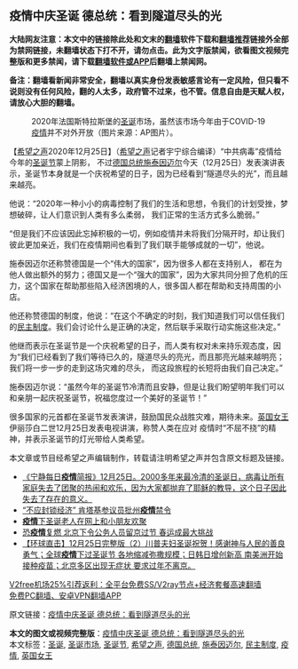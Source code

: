  <h2>疫情中庆圣诞 德总统：看到隧道尽头的光</h2> <p class="notice"><b>大陆网友注意：本文中的链接除此处和文末的<a href="https://github.com/bannedbook/fanqiang" >翻墙</a>软件下载和<a href="https://github.com/killgcd/justmysocks/blob/master/README.md">翻墙推荐</a>链接外全部为禁网链接，未翻墙状态下打不开，请勿点击。此为文字版禁闻，欲看图文视频完整版和更多禁闻，请下载<a href="https://github.com/bannedbook/fanqiang">翻墙软件或APP</a>后翻墙上禁闻网。</p><p>备注：翻墙看新闻非常安全，翻墙以真实身份发表敏感言论有一定风险，但只看不说则没有任何风险，翻的人太多，政府管不过来，也不管。信息自由是天赋人权，请放心大胆的翻墙。</b></p>  <div class="entry"> <figure><figcaption>2020年法国斯特拉斯堡的<a href="https://www.bannedbook.org/bnews/tag/%E5%9C%A3%E8%AF%9E/" class="st_tag internal_tag" rel="tag" title="标签 圣诞 下的日志">圣诞</a>市场，虽然该市场今年由于COVID-19 <a href="https://www.bannedbook.org/bnews/tag/%E7%96%AB%E6%83%85/" class="st_tag internal_tag" rel="tag" title="标签 疫情 下的日志">疫情</a>并不对外开放（图片来源：AP图片）。</figcaption></figure> <p>【<span class='wp_keywordlink_affiliate'><a href="https://www.soundofhope.org" title="希望之声" target="_blank">希望之声</a></span>2020年12月25日】（<a href="https://www.bannedbook.org/bnews/tag/%e5%b8%8c%e6%9c%9b%e4%b9%8b%e5%a3%b0/" class="st_tag internal_tag" rel="tag" title="标签 希望之声 下的日志">希望之声</a>记者宇宁综合编译）“中共病毒”疫情给今年的<a href="https://www.bannedbook.org/bnews/tag/%e5%9c%a3%e8%af%9e%e8%8a%82/" class="st_tag internal_tag" rel="tag" title="标签 圣诞节 下的日志">圣诞节</a>蒙上阴影， 不过<a href="https://www.bannedbook.org/bnews/tag/%e5%be%b7%e5%9b%bd%e6%80%bb%e7%bb%9f/" class="st_tag internal_tag" rel="tag" title="标签 德国总统 下的日志">德国总统</a><a href="https://www.bannedbook.org/bnews/tag/%E6%96%BD%E6%B3%B0%E5%9B%A0%E8%BF%88%E5%B0%94/" class="st_tag internal_tag" rel="tag" title="标签 施泰因迈尔 下的日志">施泰因迈尔</a>今天（12月25日）发表演讲表示，圣诞节本身就是一个庆祝希望的日子，因为已经看到“隧道尽头的光”，而且越来越亮。</p> <p>他说：“2020年一种小小的病毒控制了我们的生活和思想，令我们的计划受挫，梦想破碎，让人们意识到人类有多么柔弱， 我们正常的生活方式多么脆弱。” </p> <p>“但是我们不应该因此忘掉积极的一切，例如疫情并未将我们分隔开时，却让我们彼此更加亲近，我们在疫情期间也看到了我们联手能够成就的一切”，他说。</p>  <p>施泰因迈尔还称赞德国是一个“伟大的国家”，因为很多人都在支持别人， 都在为他人做出额外的努力；德国又是一个“强大的国家”，因为大家共同分担了危机的压力，这个国家在帮助那些陷入经济困境的人，很多国人都在帮助和支持周围的小店。</p> <p>他还称赞德国的制度，他说：“在这个不确定的时刻，我们知道我们可以信任我们的<a href="https://www.bannedbook.org/bnews/tag/%e6%b0%91%e4%b8%bb%e5%88%b6%e5%ba%a6/" class="st_tag internal_tag" rel="tag" title="标签 民主制度 下的日志">民主制度</a>。我们会讨论什么是正确的决定，然后联手采取行动实施这些决定。”</p> <p>他继而表示在圣诞节是一个庆祝希望的日子，而人类有权对未来持乐观态度，因为“我们已经看到了我们等待已久的，隧道尽头的亮光，而且那亮光越来越明亮；我们将一步一步的走到这场灾难的尽头， 而这段旅程的长短将由我们自己决定。”</p>  <p></p> <p>施泰因迈尔说：“虽然今年的圣诞节冷清而且安静，但是让我们盼望明年我们可以和亲朋一起庆祝圣诞节，祝福您度过一个美好的圣诞节！”</p> <p>很多国家的元首都在圣诞节发表演讲，鼓励国民众战胜灾难，期待未来。<a href="https://www.bannedbook.org/bnews/tag/%E8%8B%B1%E5%9B%BD%E5%A5%B3%E7%8E%8B/" class="st_tag internal_tag" rel="tag" title="标签 英国女王 下的日志">英国女王</a>伊丽莎白二世12月25日发表电视讲演，称赞人类在应对 疫情时“不屈不挠”的精神，并表示圣诞节的灯光带给人类希望。</p>  <p>本文章或节目经希望之声编辑制作，转载请注明希望之声并包含原文标题及链接。</p> <ul class='op-related-articles' title='相关阅读'> <li><a href='https://www.bannedbook.org/bnews/bannedvideo/20201226/1455196.html' target='_blank'>《宁静每日<b>疫情</b>简报》12月25日。2000多年来最冷清的圣诞日，病毒让所有家庭失去了团聚的热闹和欢乐，因为大家都抛弃了耶稣的教导，这个日子因此失去了存在的意义。</a></li> <li><a href='https://www.bannedbook.org/bnews/comments/20201226/1455167.html' target='_blank'>“不应封锁经济” 肯塔基参议员批州<b>疫情</b>禁令</a></li> <li><a href='https://www.bannedbook.org/bnews/worldnews/usa/20201226/1455157.html' target='_blank'><b>疫情</b>下圣诞老人在网上和小朋友欢聚</a></li> <li><a href='https://www.bannedbook.org/bnews/headline/20201226/1455151.html' target='_blank'>恐<b>疫情</b>复燃 北京下令公务人员留京过节 春运成最大挑战</a></li> <li><a href='https://www.bannedbook.org/bnews/bannedvideo/20201226/1455147.html' target='_blank'>【环球直击】12月25日完整版（2）川普夫妇圣诞祝贺！感谢神与人民的善良勇气；全球<b>疫情</b>下过圣诞节 各地缩减弥撒规模；日韩日增创新高 南美洲开始接种疫苗；北京多区出现无症状 要求过年不离京。</a></li> </ul> <p class="texttj"> <a href="https://github.com/bannedbook/fanqiang/wiki/V2ray%E6%9C%BA%E5%9C%BA" target="_blank">V2free机场25%引荐返利：全平台免费SS/V2ray节点+经济套餐高速翻墙</a><br/> <a href="https://github.com/bannedbook/fanqiang/wiki/%E7%A6%81%E9%97%BB%E7%BD%91%E5%AE%89%E5%8D%93%E7%BF%BB%E5%A2%99%E6%96%B0%E9%97%BBAPP" target="_blank">免费PC翻墙、安卓VPN翻墙APP</a></p><p>原文链接：<a class="src_link"  href="https://www.soundofhope.org/post/457285" target="_blank">疫情中庆圣诞 德总统：看到隧道尽头的光</a></p><a name='sharetosocial'></a>       <div><b>本文的图文或视频完整版</b>：<a href='https://www.bannedbook.org/bnews/comments/20201226/1455218.html'>疫情中庆圣诞 德总统：看到隧道尽头的光</a></div>  </div><!--END ENTRY--> <div class="postfooter"> <div>本文标签：<a href="https://www.bannedbook.org/bnews/tag/%E5%9C%A3%E8%AF%9E/" rel="tag">圣诞</a>, <a href="https://www.bannedbook.org/bnews/tag/%E5%9C%A3%E8%AF%9E%E5%B8%82%E5%9C%BA/" rel="tag">圣诞市场</a>, <a href="https://www.bannedbook.org/bnews/tag/%e5%9c%a3%e8%af%9e%e8%8a%82/" rel="tag">圣诞节</a>, <a href="https://www.bannedbook.org/bnews/tag/%e5%b8%8c%e6%9c%9b%e4%b9%8b%e5%a3%b0/" rel="tag">希望之声</a>, <a href="https://www.bannedbook.org/bnews/tag/%e5%be%b7%e5%9b%bd%e6%80%bb%e7%bb%9f/" rel="tag">德国总统</a>, <a href="https://www.bannedbook.org/bnews/tag/%E6%96%BD%E6%B3%B0%E5%9B%A0%E8%BF%88%E5%B0%94/" rel="tag">施泰因迈尔</a>, <a href="https://www.bannedbook.org/bnews/tag/%e6%b0%91%e4%b8%bb%e5%88%b6%e5%ba%a6/" rel="tag">民主制度</a>, <a href="https://www.bannedbook.org/bnews/tag/%E7%96%AB%E6%83%85/" rel="tag">疫情</a>, <a href="https://www.bannedbook.org/bnews/tag/%E8%8B%B1%E5%9B%BD%E5%A5%B3%E7%8E%8B/" rel="tag">英国女王</a></div>  </div><!--END POSTFOOTER--> 